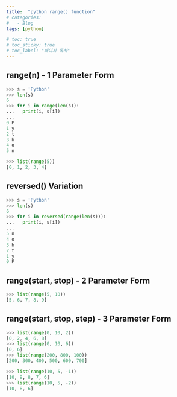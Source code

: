 ```yaml
---
title:  "python range() function"
# categories:
#   - Blog
tags: [python]

# toc: true
# toc_sticky: true
# toc_label: "페이지 목차"
---
```


## range(n) - 1 Parameter Form

```python
>>> s = 'Python'
>>> len(s)
6
>>> for i in range(len(s)):
...   print(i, s[i])
... 
0 P
1 y
2 t
3 h
4 o
5 n
```

```python
>>> list(range(5))
[0, 1, 2, 3, 4]
```

## reversed() Variation

```python
>>> s = 'Python'
>>> len(s)
6
>>> for i in reversed(range(len(s))):
...   print(i, s[i])
... 
5 n
4 o
3 h
2 t
1 y
0 P
```

## range(start, stop) - 2 Parameter Form

```python
>>> list(range(5, 10))
[5, 6, 7, 8, 9]
```

## range(start, stop, step) - 3 Parameter Form

```python
>>> list(range(0, 10, 2))
[0, 2, 4, 6, 8]
>>> list(range(0, 10, 6))
[0, 6]
>>> list(range(200, 800, 100))
[200, 300, 400, 500, 600, 700]
```
```python
>>> list(range(10, 5, -1))
[10, 9, 8, 7, 6]
>>> list(range(10, 5, -2))
[10, 8, 6]
```

